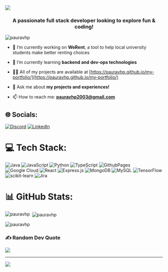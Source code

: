<!-- Credit for banner goes to https://github.com/kyechan99/capsule-render-->
<img align="center" src="https://capsule-render.vercel.app/api?type=WAVING&height=300&section=header&text=I'm%20Paurav,&desc=Nice%20to%20meet%20you!&fontAlign=25&fontAlignY=40&color=gradient&descAlign=35&customColorList=21,23,26,12,4,2" />

<h3 align="center">A passionate full stack developer looking to explore fun & coding!</h3>

<p align="left"> <img src="https://komarev.com/ghpvc/?username=pauravhp&label=Profile%20views&color=0e75b6&style=flat" alt="pauravhp" /> </p>

- 🔭 I’m currently working on **WeRent**, a tool to help local university students make better renting choices

- 🌱 I’m currently learning **backend and dev-ops technologies**

- 👨‍💻 All of my projects are available at [https://pauravhp.github.io/my-portfolio/](https://pauravhp.github.io/my-portfolio/)

- 💬 Ask me about **my projects and experiences!**

- 📫 How to reach me: **pauravhp2003@gmail.com**

## 🌐 Socials:
[![Discord](https://img.shields.io/badge/Discord-%237289DA.svg?logo=discord&logoColor=white)](https://discord.gg/pauravhp) [![LinkedIn](https://img.shields.io/badge/LinkedIn-%230077B5.svg?logo=linkedin&logoColor=white)](https://www.linkedin.com/in/paurav-h-param-025055264/) 

# 💻 Tech Stack:
![Java](https://img.shields.io/badge/java-%23ED8B00.svg?style=for-the-badge&logo=openjdk&logoColor=white) ![JavaScript](https://img.shields.io/badge/javascript-%23323330.svg?style=for-the-badge&logo=javascript&logoColor=%23F7DF1E) ![Python](https://img.shields.io/badge/python-3670A0?style=for-the-badge&logo=python&logoColor=ffdd54) ![TypeScript](https://img.shields.io/badge/typescript-%23007ACC.svg?style=for-the-badge&logo=typescript&logoColor=white) ![GithubPages](https://img.shields.io/badge/github%20pages-121013?style=for-the-badge&logo=github&logoColor=white) ![Google Cloud](https://img.shields.io/badge/GoogleCloud-%234285F4.svg?style=for-the-badge&logo=google-cloud&logoColor=white) ![React](https://img.shields.io/badge/react-%2320232a.svg?style=for-the-badge&logo=react&logoColor=%2361DAFB) ![Express.js](https://img.shields.io/badge/express.js-%23404d59.svg?style=for-the-badge&logo=express&logoColor=%2361DAFB) ![MongoDB](https://img.shields.io/badge/MongoDB-%234ea94b.svg?style=for-the-badge&logo=mongodb&logoColor=white) ![MySQL](https://img.shields.io/badge/mysql-%2300000f.svg?style=for-the-badge&logo=mysql&logoColor=white) ![TensorFlow](https://img.shields.io/badge/TensorFlow-%23FF6F00.svg?style=for-the-badge&logo=TensorFlow&logoColor=white) ![scikit-learn](https://img.shields.io/badge/scikit--learn-%23F7931E.svg?style=for-the-badge&logo=scikit-learn&logoColor=white) ![Jira](https://img.shields.io/badge/jira-%230A0FFF.svg?style=for-the-badge&logo=jira&logoColor=white)

# 📊 GitHub Stats:
<p><img align="left" src="https://github-readme-stats.vercel.app/api/top-langs?username=pauravhp&show_icons=true&locale=en&layout=compact&theme=tokyonight" alt="pauravhp" /></p>

<p>&nbsp;<img align="center" src="https://github-readme-stats.vercel.app/api?username=pauravhp&show_icons=true&locale=en&theme=tokyonight" alt="pauravhp" /></p>

<p><img align="center" src="https://github-readme-streak-stats.herokuapp.com/?user=pauravhp&theme=tokyonight" alt="pauravhp" /></p>

### ✍️ Random Dev Quote
![](https://quotes-github-readme.vercel.app/api?type=horizontal&theme=tokyonight)

---
[![](https://visitcount.itsvg.in/api?id=pauravhp&icon=4&color=3)](https://visitcount.itsvg.in)

